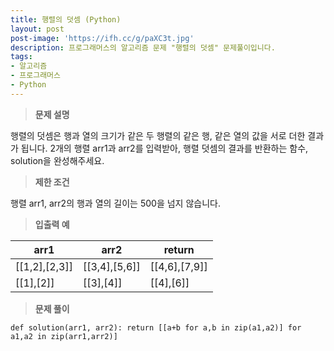 ```yaml
---
title: 행렬의 덧셈 (Python)
layout: post
post-image: 'https://ifh.cc/g/paXC3t.jpg'
description: 프로그래머스의 알고리즘 문제 "행렬의 덧셈" 문제풀이입니다.
tags:
- 알고리즘
- 프로그래머스
- Python
---
```



>**문제 설명**

행렬의 덧셈은 행과 열의 크기가 같은 두 행렬의 같은 행, 같은 열의 값을 서로 더한 결과가 됩니다. 2개의 행렬 arr1과 arr2를 입력받아, 행렬 덧셈의 결과를 반환하는 함수, solution을 완성해주세요.

>**제한 조건**


행렬 arr1, arr2의 행과 열의 길이는 500을 넘지 않습니다.


>**입출력 예**

| arr1 | arr2 | return |
|--|--|--|
| [[1,2],[2,3]] | [[3,4],[5,6]] | [[4,6],[7,9]] |
| [[1],[2]] | [[3],[4]] | [[4],[6]] |

>**문제 풀이**

	def solution(arr1, arr2): return [[a+b for a,b in zip(a1,a2)] for a1,a2 in zip(arr1,arr2)]



